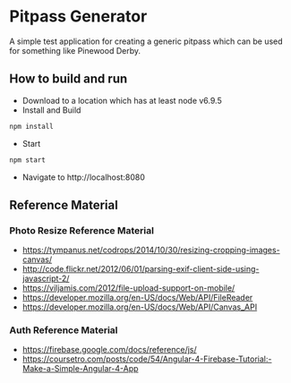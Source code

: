 # Pitpass Generator

A simple test application for creating a generic pitpass which can be used for something like Pinewood Derby.

## How to build and run
- Download to a location which has at least node v6.9.5
- Install and Build
```javascript
npm install
```
- Start
```javascript
npm start
```
- Navigate to http://localhost:8080

## Reference Material

### Photo Resize Reference Material
- https://tympanus.net/codrops/2014/10/30/resizing-cropping-images-canvas/
- http://code.flickr.net/2012/06/01/parsing-exif-client-side-using-javascript-2/
- https://viljamis.com/2012/file-upload-support-on-mobile/
- https://developer.mozilla.org/en-US/docs/Web/API/FileReader
- https://developer.mozilla.org/en-US/docs/Web/API/Canvas_API

### Auth Reference Material
- https://firebase.google.com/docs/reference/js/
- https://coursetro.com/posts/code/54/Angular-4-Firebase-Tutorial:-Make-a-Simple-Angular-4-App
